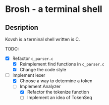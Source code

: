 Brosh - a terminal shell
========================

Desription
----------
Kovsh is a terminal shell written is C.

TODO:
- [x] Refactor `c_parser.c`
    - [x] Reimplement find functions in `c_parser.c`
    - [x] Change the code style
- [ ] Implement lexer
    - [x] Choose a way to determine a token
    - [ ] Implement Analyzer
        - [x] Refactor the tokenize function
        - [ ] Implement an idea of TokenSeq
